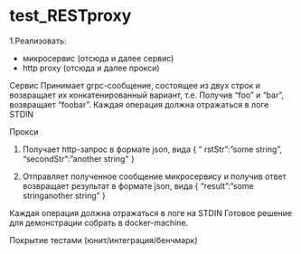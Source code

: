 # test_RESTproxy

1.Реализовать:
- микросервис (отсюда и далее сервис)
- http proxy (отсюда и далее прокси)

Сервис
Принимает grpc-сообщение, состоящее из двух строк и возвращает их
конкатенированный вариант, т.е. Получив “foo” и “bar”, возвращает “foobar”. Каждая
операция должна отражаться в логе STDIN

Прокси
  1. Получает http-запрос в формате json, вида
    {
    “ rstStr”:”some string”,
    “secondStr”:”another string"
    }

  2. Отправляет полученное сообщение микросервису и получив ответ возвращает
  результат в формате json, вида
    {
    “result”:”some stringanother string”
    }

Каждая операция должна отражаться в логе на STDIN
Готовое решение для демонстрации собрать в docker-machine.

Покрытие тестами (юнит/интеграция/бенчмарк)
